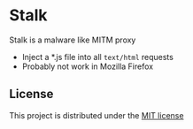# Stalk

Stalk is a malware like MITM proxy

- Inject a *.js file into all `text/html` requests
- Probably not work in Mozilla Firefox

## License

This project is distributed under the [MIT license](LICENSE)

